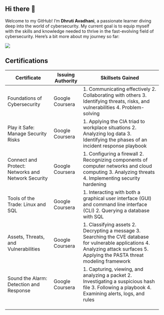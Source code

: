 ## Hi there 👋

Welcome to my GitHub! I’m **Dhruti Avadhani**, a passionate learner diving deep into the world of cybersecurity. My current goal is to equip myself with the skills and knowledge needed to thrive in the fast-evolving field of cybersecurity. Here’s a bit more about my journey so far:

<a href="https://www.linkedin.com/in/dhruti-avadhani-456758280/"><img src="https://img.shields.io/badge/-LinkedIn-0072b1?&style=for-the-badge&logo=linkedin&logoColor=white" /></a>
<!--

## Skills


| Skill                                         | Associated Project         |
|-----------------------------------------------|----------------------------|
| xyz | <a href="https://google.com">Detection Lab</a>|
| Network Traffic Monitoring and Attack Detection | <a href="https://google.com">Detection Lab</a>|
| Security Automation with Shuffle SOAR         | SOC Automation Lab|
| Incident Response Planning and Execution      | SOC Automation Lab|
| Case Management with TheHive                  | SOC Automation Lab|
| Scripting and Automation for Threat Mitigation | SOC Automation Lab|
-->

## Certifications
<!--
<div>

<img src="https://img.shields.io/badge/-A%2B-4D4D4D?&style=for-the-badge&logo=CompTIA&logoColor=white" />
<img src="https://img.shields.io/badge/-CDSA-006400?&style=for-the-badge&logoColor=white" />
<img src="https://img.shields.io/badge/-CCD-000080?&style=for-the-badge&logoColor=white" /> 
</div>
-->
| Certificate | Issuing Authority | Skillsets Gained |
|-----------------|-----------------|-----------------|
| Foundations of Cybersecurity    | Google Coursera    | 1. Communicating effectively 2. Collaborating with others 3. Identifying threats, risks, and vulnerabilities 4. Problem-solving    |
| Play it Safe: Manage Security Risks    | Google Coursera     | 1. Applying the CIA triad to workplace situations 2. Analyzing log data 3. Identifying the phases of an incident response playbook   |
| Connect and Protect: Networks and Network Security    | Google Coursera   | 1. Configuring a firewall 2. Recognizing components of computer networks and cloud computing 3. Analyzing threats 4. Implementing security hardening    |
|Tools of the Trade: Linux and SQL| Google Coursera| 1. Interacting with both a graphical user interface (GUI) and command line interface (CLI) 2. Querying a database with SQL                                 |
| Assets, Threats, and Vulnerabilities|Google Coursera| 1. Classifying assets 2. Decrypting a message 3. Searching the CVE database for vulnerable applications 4. Analyzing attack surfaces 5. Applying the PASTA threat modeling framework                                 |
|Sound the Alarm: Detection and Response|Google Coursera| 1. Capturing, viewing, and analyzing a packet 2. Investigating a suspicious hash file 3. Following a playbook 4. Examining alerts, logs, and rules|
|                                         |                         |                                 |
|                                         |                         |                                 |
|                                         |                         |                                 |


<!--
## Tools
[Provide tools and break them down into categories. Use ChatGPT to help create the link - Remove this afterwards]]

### Network
<div>
    <img src="https://img.shields.io/badge/-Wireshark-1679A7?&style=for-the-badge&logo=Wireshark&logoColor=white" />
    <img src="https://img.shields.io/badge/-Suricata-EF3B2D?&style=for-the-badge&logo=Suricata&logoColor=white" />
    <img src="https://img.shields.io/badge/-Zeek-777BB4?&style=for-the-badge&logo=Zeek&logoColor=white" />
</div>

### Endpoint
<div>
    <img src="https://img.shields.io/badge/-Microsoft_Defender_for_Endpoint-00A4EF?&style=for-the-badge&logo=Microsoft&logoColor=white" />
    <img src="https://img.shields.io/badge/-Velociraptor-4B275F?&style=for-the-badge&logo=Velociraptor&logoColor=white" />
</div>

### SIEM
<div>
    <img src="https://img.shields.io/badge/-Microsoft_Sentinel-0078D4?&style=for-the-badge&logo=Microsoft&logoColor=white" />
    <img src="https://img.shields.io/badge/-Splunk-000000?&style=for-the-badge&logo=Splunk&logoColor=white" />
    <img src="https://img.shields.io/badge/-Elastic-005571?&style=for-the-badge&logo=Elastic&logoColor=white" />
</div>



## Projects
- Detection Lab
- SOC Automation Project
-->


